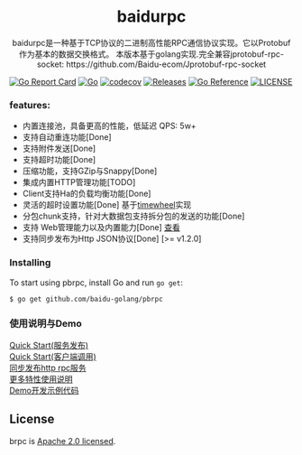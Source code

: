 <!--
 * @Author: Malin Xie
 * @Description: 
 * @Date: 2021-07-24 16:54:14
-->

<h1 align="center">baidurpc</h1>

<p align="center">
baidurpc是一种基于TCP协议的二进制高性能RPC通信协议实现。它以Protobuf作为基本的数据交换格式。
本版本基于golang实现.完全兼容jprotobuf-rpc-socket: https://github.com/Baidu-ecom/Jprotobuf-rpc-socket
</p>

[![Go Report Card](https://goreportcard.com/badge/github.com/baidu-golang/pbrpc?style=flat-square)](https://goreportcard.com/report/github.com/baidu-golang/pbrpc)
[![Go](https://github.com/baidu-golang/pbrpc/actions/workflows/main.yml/badge.svg)](https://github.com/baidu-golang/pbrpc/actions/workflows/main.yml)
[![codecov](https://codecov.io/gh/baidu-golang/pbrpc/branch/master/graph/badge.svg?token=EY9Z88E82P)](https://codecov.io/gh/baidu-golang/pbrpc)
[![Releases](https://img.shields.io/github/release/baidu-golang/pbrpc/all.svg?style=flat-square)](https://github.com/baidu-golang/pbrpc/releases)
[![Go Reference](https://golang.com.cn/badge/github.com/baidu-golang/pbrpc.svg)](https://golang.com.cn/github.com/baidu-golang/pbrpc)
[![LICENSE](https://img.shields.io/github/license/baidu-golang/pbrpc.svg?style=flat-square)](https://github.com/baidu-golang/pbrpc/blob/master/LICENSE)


### features:

- 内置连接池，具备更高的性能，低延迟 QPS: 5w+
- 支持自动重连功能[Done]
- 支持附件发送[Done]
- 支持超时功能[Done]
- 压缩功能，支持GZip与Snappy[Done]
- 集成内置HTTP管理功能[TODO]
- Client支持Ha的负载均衡功能[Done]
- 灵活的超时设置功能[Done] 基于[timewheel](https://github.com/jhunters/timewheel)实现 
- 分包chunk支持，针对大数据包支持拆分包的发送的功能[Done]
- 支持 Web管理能力以及内置能力[Done] [查看](https://github.com/jhunters/brpcweb)
- 支持同步发布为Http JSON协议[Done] [>= v1.2.0]
  ​
### Installing 

To start using pbrpc, install Go and run `go get`:

```sh
$ go get github.com/baidu-golang/pbrpc
```

### 使用说明与Demo 

 [Quick Start(服务发布)](./docs/quickstart_server.md) <br>
 [Quick Start(客户端调用)](./docs/quickstart_client.md) <br>
 [同步发布http rpc服务](./docs/httprpc.md) <br>
 [更多特性使用说明](./docs/Demo.md)<br>
 [Demo开发示例代码](./example)<br>
## License
brpc is [Apache 2.0 licensed](./LICENSE).
